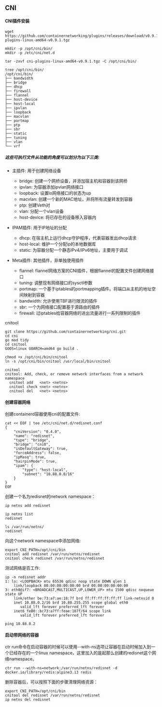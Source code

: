 ## CNI

#### CNI插件安装
```
wget https://github.com/containernetworking/plugins/releases/download/v0.9.1/cni-plugins-linux-amd64-v0.9.1.tgz

mkdir -p /opt/cni/bin/
mkdir -p /etc/cni/net.d

tar -zxvf cni-plugins-linux-amd64-v0.9.1.tgz -C /opt/cni/bin/

tree /opt/cni/bin/
/opt/cni/bin/
├── bandwidth
├── bridge
├── dhcp
├── firewall
├── flannel
├── host-device
├── host-local
├── ipvlan
├── loopback
├── macvlan
├── portmap
├── ptp
├── sbr
├── static
├── tuning
├── vlan
└── vrf
```

##### 这些可执行文件从功能的角度可以划分为以下三类:
- 主插件: 用于创建网络设备

    - bridge: 创建一个网桥设备，并添加宿主机和容器到该网桥
    - ipvlan: 为容器添加ipvlan网络接口
    - loopback: 设置lo网络接口的状态为up
    - macvlan: 创建一个新的MAC地址，并将所有流量转发到容器
    - ptp: 创建Veth对
    - vlan: 分配一个vlan设备
    - host-device: 将已存在的设备移入容器内

- IPAM插件: 用于IP地址的分配

    - dhcp: 在宿主机上运行dhcp守护程序，代表容器发出dhcp请求
    - host-local: 维护一个分配ip的本地数据库
    - static: 为容器分配一个静态IPv4/IPv6地址，主要用于调试

- Meta插件: 其他插件，非单独使用插件

    - flannel: flannel网络方案的CNI插件，根据flannel的配置文件创建网络接口
    - tuning: 调整现有网络接口的sysctl参数
    - portmap: 一个基于iptables的portmapping插件。将端口从主机的地址空间映射到容器
    - bandwidth: 允许使用TBF进行限流的插件
    - sbr: 一个为网络接口配置基于源路由的插件
    - firewall: 过iptables给容器网络的进出流量进行一系列限制的插件

cnitool
```
git clone https://github.com/containernetworking/cni.git
cd cni
go mod tidy
cd cnitool
GOOS=linux GOARCH=amd64 go build .

chmod +x /opt/cni/bin/cnitool
ln -s /opt/cni/bin/cnitool /usr/local/bin/cnitool

cnitool
cnitool: Add, check, or remove network interfaces from a network namespace
  cnitool add   <net> <netns>
  cnitool check <net> <netns>
  cnitool del   <net> <netns>
```

#### 创建容器网络
创建containerd容器使用cni的配置文件:
```
cat << EOF | tee /etc/cni/net.d/redisnet.conf
{
    "cniVersion": "0.4.0",
    "name": "redisnet",
    "type": "bridge",
    "bridge": "cni0",
    "isDefaultGateway": true,
    "forceAddress": false,
    "ipMasq": true,
    "hairpinMode": true,
    "ipam": {
        "type": "host-local",
        "subnet": "10.88.0.0/16"
    }
}
EOF
```
创建一个名为redisnet的network namespace：
```
ip netns add redisnet

ip netns list
redisnet

ls /var/run/netns/
redisnet
```

向这个network namespace中添加网络:
```
export CNI_PATH=/opt/cni/bin
cnitool add redisnet /var/run/netns/redisnet
cnitool check redisnet /var/run/netns/redisnet
```

测试网络是否工作:
```
ip -n redisnet addr
1: lo: <LOOPBACK> mtu 65536 qdisc noop state DOWN qlen 1
    link/loopback 00:00:00:00:00:00 brd 00:00:00:00:00:00
3: eth0@if7: <BROADCAST,MULTICAST,UP,LOWER_UP> mtu 1500 qdisc noqueue state UP
    link/ether be:73:a7:ae:18:7f brd ff:ff:ff:ff:ff:ff link-netnsid 0
    inet 10.88.0.2/16 brd 10.88.255.255 scope global eth0
       valid_lft forever preferred_lft forever
    inet6 fe80::bc73:a7ff:feae:187f/64 scope link
       valid_lft forever preferred_lft forever

ping 10.88.0.2
```

#### 启动带网络的容器
ctr run命令在启动容器的时候可以使用--with-ns选项让容器在启动时候加入到一个已经存在的一个linux namespace，这里加入的是起那么创建的redisnet这个网络namespace。
```
ctr run --with-ns=network:/var/run/netns/redisnet -d docker.io/library/redis:alpine3.13 redis
```

删除容器后，可以按照下面的步骤清理网络资源：
```
export CNI_PATH=/opt/cni/bin
cnitool del redisnet /var/run/netns/redisnet
ip netns del redisnet
```